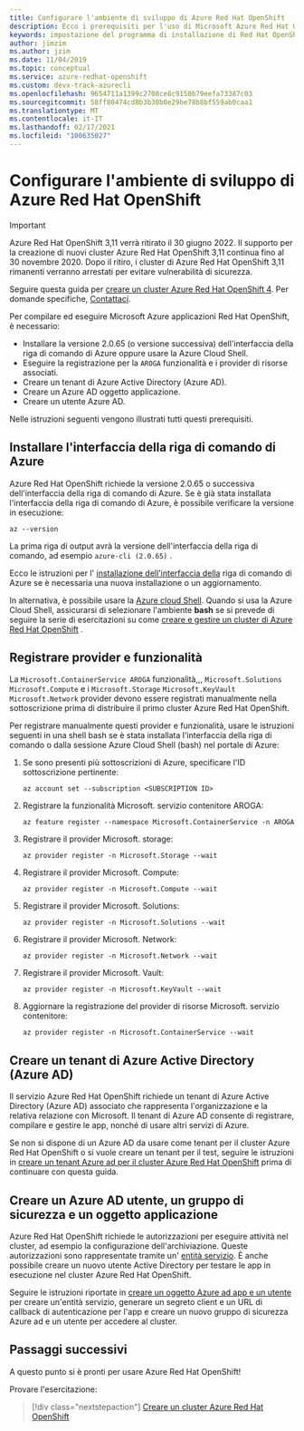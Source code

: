 ```yaml
---
title: Configurare l'ambiente di sviluppo di Azure Red Hat OpenShift
description: Ecco i prerequisiti per l'uso di Microsoft Azure Red Hat OpenShift.
keywords: impostazione del programma di installazione di Red Hat OpenShift
author: jimzim
ms.author: jzim
ms.date: 11/04/2019
ms.topic: conceptual
ms.service: azure-redhat-openshift
ms.custom: devx-track-azurecli
ms.openlocfilehash: 9654711a1399c2708ce8c9150b79eefa73387c03
ms.sourcegitcommit: 58ff80474cd8b3b30b0e29be78b8bf559ab0caa1
ms.translationtype: MT
ms.contentlocale: it-IT
ms.lasthandoff: 02/17/2021
ms.locfileid: "100635027"
---
```

# <a name="set-up-your-azure-red-hat-openshift-dev-environment"></a>Configurare l'ambiente di sviluppo di Azure Red Hat OpenShift

> [!IMPORTANT]
> Azure Red Hat OpenShift 3,11 verrà ritirato il 30 giugno 2022. Il supporto per la creazione di nuovi cluster Azure Red Hat OpenShift 3,11 continua fino al 30 novembre 2020. Dopo il ritiro, i cluster di Azure Red Hat OpenShift 3,11 rimanenti verranno arrestati per evitare vulnerabilità di sicurezza.
> 
> Seguire questa guida per [creare un cluster Azure Red Hat OpenShift 4](tutorial-create-cluster.md).
> Per domande specifiche, [Contattaci](mailto:arofeedback@microsoft.com).

Per compilare ed eseguire Microsoft Azure applicazioni Red Hat OpenShift, è necessario:

* Installare la versione 2.0.65 (o versione successiva) dell'interfaccia della riga di comando di Azure oppure usare la Azure Cloud Shell.
* Eseguire la registrazione per la `AROGA` funzionalità e i provider di risorse associati.
* Creare un tenant di Azure Active Directory (Azure AD).
* Creare un Azure AD oggetto applicazione.
* Creare un utente Azure AD.

Nelle istruzioni seguenti vengono illustrati tutti questi prerequisiti.

## <a name="install-the-azure-cli"></a>Installare l'interfaccia della riga di comando di Azure

Azure Red Hat OpenShift richiede la versione 2.0.65 o successiva dell'interfaccia della riga di comando di Azure. Se è già stata installata l'interfaccia della riga di comando di Azure, è possibile verificare la versione in esecuzione:

```azurecli
az --version
```

La prima riga di output avrà la versione dell'interfaccia della riga di comando, ad esempio `azure-cli (2.0.65)` .

Ecco le istruzioni per l' [installazione dell'interfaccia della](/cli/azure/install-azure-cli?view=azure-cli-latest) riga di comando di Azure se è necessaria una nuova installazione o un aggiornamento.

In alternativa, è possibile usare la [Azure cloud Shell](../cloud-shell/overview.md). Quando si usa la Azure Cloud Shell, assicurarsi di selezionare l'ambiente **bash** se si prevede di seguire la serie di esercitazioni su come [creare e gestire un cluster di Azure Red Hat OpenShift](tutorial-create-cluster.md) .

## <a name="register-providers-and-features"></a>Registrare provider e funzionalità

La `Microsoft.ContainerService AROGA` funzionalità,,, `Microsoft.Solutions` `Microsoft.Compute` e i `Microsoft.Storage` `Microsoft.KeyVault` `Microsoft.Network` provider devono essere registrati manualmente nella sottoscrizione prima di distribuire il primo cluster Azure Red Hat OpenShift.

Per registrare manualmente questi provider e funzionalità, usare le istruzioni seguenti in una shell bash se è stata installata l'interfaccia della riga di comando o dalla sessione Azure Cloud Shell (bash) nel portale di Azure:

1. Se sono presenti più sottoscrizioni di Azure, specificare l'ID sottoscrizione pertinente:

    ```azurecli
    az account set --subscription <SUBSCRIPTION ID>
    ```

1. Registrare la funzionalità Microsoft. servizio contenitore AROGA:

    ```azurecli
    az feature register --namespace Microsoft.ContainerService -n AROGA
    ```

1. Registrare il provider Microsoft. storage:

    ```azurecli
    az provider register -n Microsoft.Storage --wait
    ```
    
1. Registrare il provider Microsoft. Compute:

    ```azurecli
    az provider register -n Microsoft.Compute --wait
    ```

1. Registrare il provider Microsoft. Solutions:

    ```azurecli
    az provider register -n Microsoft.Solutions --wait
    ```

1. Registrare il provider Microsoft. Network:

    ```azurecli
    az provider register -n Microsoft.Network --wait
    ```

1. Registrare il provider Microsoft. Vault:

    ```azurecli
    az provider register -n Microsoft.KeyVault --wait
    ```

1. Aggiornare la registrazione del provider di risorse Microsoft. servizio contenitore:

    ```azurecli
    az provider register -n Microsoft.ContainerService --wait
    ```

## <a name="create-an-azure-active-directory-azure-ad-tenant"></a>Creare un tenant di Azure Active Directory (Azure AD)

Il servizio Azure Red Hat OpenShift richiede un tenant di Azure Active Directory (Azure AD) associato che rappresenta l'organizzazione e la relativa relazione con Microsoft. Il tenant di Azure AD consente di registrare, compilare e gestire le app, nonché di usare altri servizi di Azure.

Se non si dispone di un Azure AD da usare come tenant per il cluster Azure Red Hat OpenShift o si vuole creare un tenant per il test, seguire le istruzioni in [creare un tenant Azure ad per il cluster Azure Red Hat OpenShift](howto-create-tenant.md) prima di continuare con questa guida.

## <a name="create-an-azure-ad-user-security-group-and-application-object"></a>Creare un Azure AD utente, un gruppo di sicurezza e un oggetto applicazione

Azure Red Hat OpenShift richiede le autorizzazioni per eseguire attività nel cluster, ad esempio la configurazione dell'archiviazione. Queste autorizzazioni sono rappresentate tramite un' [entità servizio](../active-directory/develop/app-objects-and-service-principals.md#service-principal-object). È anche possibile creare un nuovo utente Active Directory per testare le app in esecuzione nel cluster Azure Red Hat OpenShift.

Seguire le istruzioni riportate in [creare un oggetto Azure ad app e un utente](howto-aad-app-configuration.md) per creare un'entità servizio, generare un segreto client e un URL di callback di autenticazione per l'app e creare un nuovo gruppo di sicurezza Azure ad e un utente per accedere al cluster.

## <a name="next-steps"></a>Passaggi successivi

A questo punto si è pronti per usare Azure Red Hat OpenShift!

Provare l'esercitazione:
> [!div class="nextstepaction"]
> [Creare un cluster Azure Red Hat OpenShift](tutorial-create-cluster.md)

[azure-cli-install]: /cli/azure/install-azure-cli